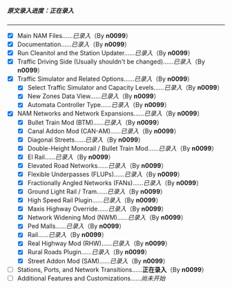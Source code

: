 ##### 原文录入进度：正在录入
---------------------------
- [X] Main NAM Files……*已录入*（By **n0099**）
- [X] Documentation……*已录入*（By **n0099**）
- [X] Run Cleanitol and the Station Updater……*已录入*（By **n0099**）
- [X] Traffic Driving Side (Usually shouldn't be changed)……*已录入*（By **n0099**）
- [X] Traffic Simulator and Related Options……*已录入*（By **n0099**）
  - [X] Select Traffic Simulator and Capacity Levels……*已录入*（By **n0099**）
  - [X] New Zones Data View……*已录入*（By **n0099**）
  - [X] Automata Controller Type……*已录入*（By **n0099**）
- [X] NAM Networks and Network Expansions……*已录入*（By **n0099**）
  - [X] Bullet Train Mod (BTM)……*已录入*（By **n0099**）
  - [X] Canal Addon Mod (CAN-AM)……*已录入*（By **n0099**）
  - [X] Diagonal Streets……*已录入*（By **n0099**）
  - [X] Double-Height Monorail / Bullet Train Mod……*已录入*（By **n0099**）
  - [X] El Rail……*已录入*（By **n0099**）
  - [X] Elevated Road Networks……*已录入*（By **n0099**）
  - [X] Flexible Underpasses (FLUPs)……*已录入*（By **n0099**）
  - [X] Fractionally Angled Networks (FANs)……*已录入*（By **n0099**）
  - [X] Ground Light Rail / Tram……*已录入*（By **n0099**）
  - [X] High Speed Rail Plugin……*已录入*（By **n0099**）
  - [X] Maxis Highway Override……*已录入*（By **n0099**）
  - [X] Network Widening Mod (NWM)……*已录入*（By **n0099**）
  - [X] Ped Malls……*已录入*（By **n0099**）
  - [X] Rail……*已录入*（By **n0099**）
  - [X] Real Highway Mod (RHW)……*已录入*（By **n0099**）
  - [X] Rural Roads Plugin……*已录入*（By **n0099**）
  - [X] Street Addon Mod (SAM)……*已录入*（By **n0099**）
- [ ] Stations, Ports, and Network Transitions……**正在录入**（By **n0099**）
- [ ] Additional Features and Customizations……*尚未开始*